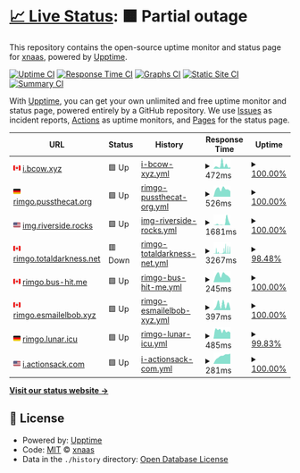 # [📈 Live Status](https://xnaas.github.io/rimgo-instances): <!--live status--> **🟧 Partial outage**

This repository contains the open-source uptime monitor and status page for [xnaas](https://xnaas.info/), powered by [Upptime](https://github.com/upptime/upptime).

[![Uptime CI](https://github.com/xnaas/rimgo-instances/workflows/Uptime%20CI/badge.svg)](https://github.com/xnaas/rimgo-instances/actions?query=workflow%3A%22Uptime+CI%22)
[![Response Time CI](https://github.com/xnaas/rimgo-instances/workflows/Response%20Time%20CI/badge.svg)](https://github.com/xnaas/rimgo-instances/actions?query=workflow%3A%22Response+Time+CI%22)
[![Graphs CI](https://github.com/xnaas/rimgo-instances/workflows/Graphs%20CI/badge.svg)](https://github.com/xnaas/rimgo-instances/actions?query=workflow%3A%22Graphs+CI%22)
[![Static Site CI](https://github.com/xnaas/rimgo-instances/workflows/Static%20Site%20CI/badge.svg)](https://github.com/xnaas/rimgo-instances/actions?query=workflow%3A%22Static+Site+CI%22)
[![Summary CI](https://github.com/xnaas/rimgo-instances/workflows/Summary%20CI/badge.svg)](https://github.com/xnaas/rimgo-instances/actions?query=workflow%3A%22Summary+CI%22)

With [Upptime](https://upptime.js.org), you can get your own unlimited and free uptime monitor and status page, powered entirely by a GitHub repository. We use [Issues](https://github.com/xnaas/rimgo-instances/issues) as incident reports, [Actions](https://github.com/xnaas/rimgo-instances/actions) as uptime monitors, and [Pages](https://xnaas.github.io/rimgo-instances) for the status page.

<!--start: status pages-->
<!-- This summary is generated by Upptime (https://github.com/upptime/upptime) -->
<!-- Do not edit this manually, your changes will be overwritten -->
<!-- prettier-ignore -->
| URL | Status | History | Response Time | Uptime |
| --- | ------ | ------- | ------------- | ------ |
| <img alt="" src="https://raw.githubusercontent.com/kreativekorp/vexillo/master/artwork/vexillo/pvb160/ca.png" height="13"> [i.bcow.xyz](https://i.bcow.xyz) | 🟩 Up | [i-bcow-xyz.yml](https://github.com/xnaas/rimgo-instances/commits/HEAD/history/i-bcow-xyz.yml) | <details><summary><img alt="Response time graph" src="./graphs/i-bcow-xyz/response-time-week.png" height="20"> 472ms</summary><br><a href="https://xnaas.github.io/rimgo-instances/history/i-bcow-xyz"><img alt="Response time 563" src="https://img.shields.io/endpoint?url=https%3A%2F%2Fraw.githubusercontent.com%2Fxnaas%2Frimgo-instances%2FHEAD%2Fapi%2Fi-bcow-xyz%2Fresponse-time.json"></a><br><a href="https://xnaas.github.io/rimgo-instances/history/i-bcow-xyz"><img alt="24-hour response time 224" src="https://img.shields.io/endpoint?url=https%3A%2F%2Fraw.githubusercontent.com%2Fxnaas%2Frimgo-instances%2FHEAD%2Fapi%2Fi-bcow-xyz%2Fresponse-time-day.json"></a><br><a href="https://xnaas.github.io/rimgo-instances/history/i-bcow-xyz"><img alt="7-day response time 472" src="https://img.shields.io/endpoint?url=https%3A%2F%2Fraw.githubusercontent.com%2Fxnaas%2Frimgo-instances%2FHEAD%2Fapi%2Fi-bcow-xyz%2Fresponse-time-week.json"></a><br><a href="https://xnaas.github.io/rimgo-instances/history/i-bcow-xyz"><img alt="30-day response time 770" src="https://img.shields.io/endpoint?url=https%3A%2F%2Fraw.githubusercontent.com%2Fxnaas%2Frimgo-instances%2FHEAD%2Fapi%2Fi-bcow-xyz%2Fresponse-time-month.json"></a><br><a href="https://xnaas.github.io/rimgo-instances/history/i-bcow-xyz"><img alt="1-year response time 563" src="https://img.shields.io/endpoint?url=https%3A%2F%2Fraw.githubusercontent.com%2Fxnaas%2Frimgo-instances%2FHEAD%2Fapi%2Fi-bcow-xyz%2Fresponse-time-year.json"></a></details> | <details><summary><a href="https://xnaas.github.io/rimgo-instances/history/i-bcow-xyz">100.00%</a></summary><a href="https://xnaas.github.io/rimgo-instances/history/i-bcow-xyz"><img alt="All-time uptime 99.93%" src="https://img.shields.io/endpoint?url=https%3A%2F%2Fraw.githubusercontent.com%2Fxnaas%2Frimgo-instances%2FHEAD%2Fapi%2Fi-bcow-xyz%2Fuptime.json"></a><br><a href="https://xnaas.github.io/rimgo-instances/history/i-bcow-xyz"><img alt="24-hour uptime 100.00%" src="https://img.shields.io/endpoint?url=https%3A%2F%2Fraw.githubusercontent.com%2Fxnaas%2Frimgo-instances%2FHEAD%2Fapi%2Fi-bcow-xyz%2Fuptime-day.json"></a><br><a href="https://xnaas.github.io/rimgo-instances/history/i-bcow-xyz"><img alt="7-day uptime 100.00%" src="https://img.shields.io/endpoint?url=https%3A%2F%2Fraw.githubusercontent.com%2Fxnaas%2Frimgo-instances%2FHEAD%2Fapi%2Fi-bcow-xyz%2Fuptime-week.json"></a><br><a href="https://xnaas.github.io/rimgo-instances/history/i-bcow-xyz"><img alt="30-day uptime 100.00%" src="https://img.shields.io/endpoint?url=https%3A%2F%2Fraw.githubusercontent.com%2Fxnaas%2Frimgo-instances%2FHEAD%2Fapi%2Fi-bcow-xyz%2Fuptime-month.json"></a><br><a href="https://xnaas.github.io/rimgo-instances/history/i-bcow-xyz"><img alt="1-year uptime 99.93%" src="https://img.shields.io/endpoint?url=https%3A%2F%2Fraw.githubusercontent.com%2Fxnaas%2Frimgo-instances%2FHEAD%2Fapi%2Fi-bcow-xyz%2Fuptime-year.json"></a></details>
| <img alt="" src="https://raw.githubusercontent.com/kreativekorp/vexillo/master/artwork/vexillo/pvb160/de.png" height="13"> [rimgo.pussthecat.org](https://rimgo.pussthecat.org) | 🟩 Up | [rimgo-pussthecat-org.yml](https://github.com/xnaas/rimgo-instances/commits/HEAD/history/rimgo-pussthecat-org.yml) | <details><summary><img alt="Response time graph" src="./graphs/rimgo-pussthecat-org/response-time-week.png" height="20"> 526ms</summary><br><a href="https://xnaas.github.io/rimgo-instances/history/rimgo-pussthecat-org"><img alt="Response time 564" src="https://img.shields.io/endpoint?url=https%3A%2F%2Fraw.githubusercontent.com%2Fxnaas%2Frimgo-instances%2FHEAD%2Fapi%2Frimgo-pussthecat-org%2Fresponse-time.json"></a><br><a href="https://xnaas.github.io/rimgo-instances/history/rimgo-pussthecat-org"><img alt="24-hour response time 381" src="https://img.shields.io/endpoint?url=https%3A%2F%2Fraw.githubusercontent.com%2Fxnaas%2Frimgo-instances%2FHEAD%2Fapi%2Frimgo-pussthecat-org%2Fresponse-time-day.json"></a><br><a href="https://xnaas.github.io/rimgo-instances/history/rimgo-pussthecat-org"><img alt="7-day response time 526" src="https://img.shields.io/endpoint?url=https%3A%2F%2Fraw.githubusercontent.com%2Fxnaas%2Frimgo-instances%2FHEAD%2Fapi%2Frimgo-pussthecat-org%2Fresponse-time-week.json"></a><br><a href="https://xnaas.github.io/rimgo-instances/history/rimgo-pussthecat-org"><img alt="30-day response time 578" src="https://img.shields.io/endpoint?url=https%3A%2F%2Fraw.githubusercontent.com%2Fxnaas%2Frimgo-instances%2FHEAD%2Fapi%2Frimgo-pussthecat-org%2Fresponse-time-month.json"></a><br><a href="https://xnaas.github.io/rimgo-instances/history/rimgo-pussthecat-org"><img alt="1-year response time 564" src="https://img.shields.io/endpoint?url=https%3A%2F%2Fraw.githubusercontent.com%2Fxnaas%2Frimgo-instances%2FHEAD%2Fapi%2Frimgo-pussthecat-org%2Fresponse-time-year.json"></a></details> | <details><summary><a href="https://xnaas.github.io/rimgo-instances/history/rimgo-pussthecat-org">100.00%</a></summary><a href="https://xnaas.github.io/rimgo-instances/history/rimgo-pussthecat-org"><img alt="All-time uptime 99.11%" src="https://img.shields.io/endpoint?url=https%3A%2F%2Fraw.githubusercontent.com%2Fxnaas%2Frimgo-instances%2FHEAD%2Fapi%2Frimgo-pussthecat-org%2Fuptime.json"></a><br><a href="https://xnaas.github.io/rimgo-instances/history/rimgo-pussthecat-org"><img alt="24-hour uptime 100.00%" src="https://img.shields.io/endpoint?url=https%3A%2F%2Fraw.githubusercontent.com%2Fxnaas%2Frimgo-instances%2FHEAD%2Fapi%2Frimgo-pussthecat-org%2Fuptime-day.json"></a><br><a href="https://xnaas.github.io/rimgo-instances/history/rimgo-pussthecat-org"><img alt="7-day uptime 100.00%" src="https://img.shields.io/endpoint?url=https%3A%2F%2Fraw.githubusercontent.com%2Fxnaas%2Frimgo-instances%2FHEAD%2Fapi%2Frimgo-pussthecat-org%2Fuptime-week.json"></a><br><a href="https://xnaas.github.io/rimgo-instances/history/rimgo-pussthecat-org"><img alt="30-day uptime 98.41%" src="https://img.shields.io/endpoint?url=https%3A%2F%2Fraw.githubusercontent.com%2Fxnaas%2Frimgo-instances%2FHEAD%2Fapi%2Frimgo-pussthecat-org%2Fuptime-month.json"></a><br><a href="https://xnaas.github.io/rimgo-instances/history/rimgo-pussthecat-org"><img alt="1-year uptime 99.11%" src="https://img.shields.io/endpoint?url=https%3A%2F%2Fraw.githubusercontent.com%2Fxnaas%2Frimgo-instances%2FHEAD%2Fapi%2Frimgo-pussthecat-org%2Fuptime-year.json"></a></details>
| <img alt="" src="https://raw.githubusercontent.com/kreativekorp/vexillo/master/artwork/vexillo/pvb160/us.png" height="13"> [img.riverside.rocks](https://img.riverside.rocks) | 🟩 Up | [img-riverside-rocks.yml](https://github.com/xnaas/rimgo-instances/commits/HEAD/history/img-riverside-rocks.yml) | <details><summary><img alt="Response time graph" src="./graphs/img-riverside-rocks/response-time-week.png" height="20"> 1681ms</summary><br><a href="https://xnaas.github.io/rimgo-instances/history/img-riverside-rocks"><img alt="Response time 458" src="https://img.shields.io/endpoint?url=https%3A%2F%2Fraw.githubusercontent.com%2Fxnaas%2Frimgo-instances%2FHEAD%2Fapi%2Fimg-riverside-rocks%2Fresponse-time.json"></a><br><a href="https://xnaas.github.io/rimgo-instances/history/img-riverside-rocks"><img alt="24-hour response time 148" src="https://img.shields.io/endpoint?url=https%3A%2F%2Fraw.githubusercontent.com%2Fxnaas%2Frimgo-instances%2FHEAD%2Fapi%2Fimg-riverside-rocks%2Fresponse-time-day.json"></a><br><a href="https://xnaas.github.io/rimgo-instances/history/img-riverside-rocks"><img alt="7-day response time 1681" src="https://img.shields.io/endpoint?url=https%3A%2F%2Fraw.githubusercontent.com%2Fxnaas%2Frimgo-instances%2FHEAD%2Fapi%2Fimg-riverside-rocks%2Fresponse-time-week.json"></a><br><a href="https://xnaas.github.io/rimgo-instances/history/img-riverside-rocks"><img alt="30-day response time 637" src="https://img.shields.io/endpoint?url=https%3A%2F%2Fraw.githubusercontent.com%2Fxnaas%2Frimgo-instances%2FHEAD%2Fapi%2Fimg-riverside-rocks%2Fresponse-time-month.json"></a><br><a href="https://xnaas.github.io/rimgo-instances/history/img-riverside-rocks"><img alt="1-year response time 458" src="https://img.shields.io/endpoint?url=https%3A%2F%2Fraw.githubusercontent.com%2Fxnaas%2Frimgo-instances%2FHEAD%2Fapi%2Fimg-riverside-rocks%2Fresponse-time-year.json"></a></details> | <details><summary><a href="https://xnaas.github.io/rimgo-instances/history/img-riverside-rocks">100.00%</a></summary><a href="https://xnaas.github.io/rimgo-instances/history/img-riverside-rocks"><img alt="All-time uptime 99.94%" src="https://img.shields.io/endpoint?url=https%3A%2F%2Fraw.githubusercontent.com%2Fxnaas%2Frimgo-instances%2FHEAD%2Fapi%2Fimg-riverside-rocks%2Fuptime.json"></a><br><a href="https://xnaas.github.io/rimgo-instances/history/img-riverside-rocks"><img alt="24-hour uptime 100.00%" src="https://img.shields.io/endpoint?url=https%3A%2F%2Fraw.githubusercontent.com%2Fxnaas%2Frimgo-instances%2FHEAD%2Fapi%2Fimg-riverside-rocks%2Fuptime-day.json"></a><br><a href="https://xnaas.github.io/rimgo-instances/history/img-riverside-rocks"><img alt="7-day uptime 100.00%" src="https://img.shields.io/endpoint?url=https%3A%2F%2Fraw.githubusercontent.com%2Fxnaas%2Frimgo-instances%2FHEAD%2Fapi%2Fimg-riverside-rocks%2Fuptime-week.json"></a><br><a href="https://xnaas.github.io/rimgo-instances/history/img-riverside-rocks"><img alt="30-day uptime 99.96%" src="https://img.shields.io/endpoint?url=https%3A%2F%2Fraw.githubusercontent.com%2Fxnaas%2Frimgo-instances%2FHEAD%2Fapi%2Fimg-riverside-rocks%2Fuptime-month.json"></a><br><a href="https://xnaas.github.io/rimgo-instances/history/img-riverside-rocks"><img alt="1-year uptime 99.94%" src="https://img.shields.io/endpoint?url=https%3A%2F%2Fraw.githubusercontent.com%2Fxnaas%2Frimgo-instances%2FHEAD%2Fapi%2Fimg-riverside-rocks%2Fuptime-year.json"></a></details>
| <img alt="" src="https://raw.githubusercontent.com/kreativekorp/vexillo/master/artwork/vexillo/pvb160/ca.png" height="13"> [rimgo.totaldarkness.net](https://rimgo.totaldarkness.net) | 🟥 Down | [rimgo-totaldarkness-net.yml](https://github.com/xnaas/rimgo-instances/commits/HEAD/history/rimgo-totaldarkness-net.yml) | <details><summary><img alt="Response time graph" src="./graphs/rimgo-totaldarkness-net/response-time-week.png" height="20"> 3267ms</summary><br><a href="https://xnaas.github.io/rimgo-instances/history/rimgo-totaldarkness-net"><img alt="Response time 1710" src="https://img.shields.io/endpoint?url=https%3A%2F%2Fraw.githubusercontent.com%2Fxnaas%2Frimgo-instances%2FHEAD%2Fapi%2Frimgo-totaldarkness-net%2Fresponse-time.json"></a><br><a href="https://xnaas.github.io/rimgo-instances/history/rimgo-totaldarkness-net"><img alt="24-hour response time 4303" src="https://img.shields.io/endpoint?url=https%3A%2F%2Fraw.githubusercontent.com%2Fxnaas%2Frimgo-instances%2FHEAD%2Fapi%2Frimgo-totaldarkness-net%2Fresponse-time-day.json"></a><br><a href="https://xnaas.github.io/rimgo-instances/history/rimgo-totaldarkness-net"><img alt="7-day response time 3267" src="https://img.shields.io/endpoint?url=https%3A%2F%2Fraw.githubusercontent.com%2Fxnaas%2Frimgo-instances%2FHEAD%2Fapi%2Frimgo-totaldarkness-net%2Fresponse-time-week.json"></a><br><a href="https://xnaas.github.io/rimgo-instances/history/rimgo-totaldarkness-net"><img alt="30-day response time 2043" src="https://img.shields.io/endpoint?url=https%3A%2F%2Fraw.githubusercontent.com%2Fxnaas%2Frimgo-instances%2FHEAD%2Fapi%2Frimgo-totaldarkness-net%2Fresponse-time-month.json"></a><br><a href="https://xnaas.github.io/rimgo-instances/history/rimgo-totaldarkness-net"><img alt="1-year response time 1710" src="https://img.shields.io/endpoint?url=https%3A%2F%2Fraw.githubusercontent.com%2Fxnaas%2Frimgo-instances%2FHEAD%2Fapi%2Frimgo-totaldarkness-net%2Fresponse-time-year.json"></a></details> | <details><summary><a href="https://xnaas.github.io/rimgo-instances/history/rimgo-totaldarkness-net">98.48%</a></summary><a href="https://xnaas.github.io/rimgo-instances/history/rimgo-totaldarkness-net"><img alt="All-time uptime 99.25%" src="https://img.shields.io/endpoint?url=https%3A%2F%2Fraw.githubusercontent.com%2Fxnaas%2Frimgo-instances%2FHEAD%2Fapi%2Frimgo-totaldarkness-net%2Fuptime.json"></a><br><a href="https://xnaas.github.io/rimgo-instances/history/rimgo-totaldarkness-net"><img alt="24-hour uptime 97.24%" src="https://img.shields.io/endpoint?url=https%3A%2F%2Fraw.githubusercontent.com%2Fxnaas%2Frimgo-instances%2FHEAD%2Fapi%2Frimgo-totaldarkness-net%2Fuptime-day.json"></a><br><a href="https://xnaas.github.io/rimgo-instances/history/rimgo-totaldarkness-net"><img alt="7-day uptime 98.48%" src="https://img.shields.io/endpoint?url=https%3A%2F%2Fraw.githubusercontent.com%2Fxnaas%2Frimgo-instances%2FHEAD%2Fapi%2Frimgo-totaldarkness-net%2Fuptime-week.json"></a><br><a href="https://xnaas.github.io/rimgo-instances/history/rimgo-totaldarkness-net"><img alt="30-day uptime 98.85%" src="https://img.shields.io/endpoint?url=https%3A%2F%2Fraw.githubusercontent.com%2Fxnaas%2Frimgo-instances%2FHEAD%2Fapi%2Frimgo-totaldarkness-net%2Fuptime-month.json"></a><br><a href="https://xnaas.github.io/rimgo-instances/history/rimgo-totaldarkness-net"><img alt="1-year uptime 99.25%" src="https://img.shields.io/endpoint?url=https%3A%2F%2Fraw.githubusercontent.com%2Fxnaas%2Frimgo-instances%2FHEAD%2Fapi%2Frimgo-totaldarkness-net%2Fuptime-year.json"></a></details>
| <img alt="" src="https://raw.githubusercontent.com/kreativekorp/vexillo/master/artwork/vexillo/pvb160/ca.png" height="13"> [rimgo.bus-hit.me](https://rimgo.bus-hit.me) | 🟩 Up | [rimgo-bus-hit-me.yml](https://github.com/xnaas/rimgo-instances/commits/HEAD/history/rimgo-bus-hit-me.yml) | <details><summary><img alt="Response time graph" src="./graphs/rimgo-bus-hit-me/response-time-week.png" height="20"> 245ms</summary><br><a href="https://xnaas.github.io/rimgo-instances/history/rimgo-bus-hit-me"><img alt="Response time 284" src="https://img.shields.io/endpoint?url=https%3A%2F%2Fraw.githubusercontent.com%2Fxnaas%2Frimgo-instances%2FHEAD%2Fapi%2Frimgo-bus-hit-me%2Fresponse-time.json"></a><br><a href="https://xnaas.github.io/rimgo-instances/history/rimgo-bus-hit-me"><img alt="24-hour response time 120" src="https://img.shields.io/endpoint?url=https%3A%2F%2Fraw.githubusercontent.com%2Fxnaas%2Frimgo-instances%2FHEAD%2Fapi%2Frimgo-bus-hit-me%2Fresponse-time-day.json"></a><br><a href="https://xnaas.github.io/rimgo-instances/history/rimgo-bus-hit-me"><img alt="7-day response time 245" src="https://img.shields.io/endpoint?url=https%3A%2F%2Fraw.githubusercontent.com%2Fxnaas%2Frimgo-instances%2FHEAD%2Fapi%2Frimgo-bus-hit-me%2Fresponse-time-week.json"></a><br><a href="https://xnaas.github.io/rimgo-instances/history/rimgo-bus-hit-me"><img alt="30-day response time 265" src="https://img.shields.io/endpoint?url=https%3A%2F%2Fraw.githubusercontent.com%2Fxnaas%2Frimgo-instances%2FHEAD%2Fapi%2Frimgo-bus-hit-me%2Fresponse-time-month.json"></a><br><a href="https://xnaas.github.io/rimgo-instances/history/rimgo-bus-hit-me"><img alt="1-year response time 284" src="https://img.shields.io/endpoint?url=https%3A%2F%2Fraw.githubusercontent.com%2Fxnaas%2Frimgo-instances%2FHEAD%2Fapi%2Frimgo-bus-hit-me%2Fresponse-time-year.json"></a></details> | <details><summary><a href="https://xnaas.github.io/rimgo-instances/history/rimgo-bus-hit-me">100.00%</a></summary><a href="https://xnaas.github.io/rimgo-instances/history/rimgo-bus-hit-me"><img alt="All-time uptime 100.00%" src="https://img.shields.io/endpoint?url=https%3A%2F%2Fraw.githubusercontent.com%2Fxnaas%2Frimgo-instances%2FHEAD%2Fapi%2Frimgo-bus-hit-me%2Fuptime.json"></a><br><a href="https://xnaas.github.io/rimgo-instances/history/rimgo-bus-hit-me"><img alt="24-hour uptime 100.00%" src="https://img.shields.io/endpoint?url=https%3A%2F%2Fraw.githubusercontent.com%2Fxnaas%2Frimgo-instances%2FHEAD%2Fapi%2Frimgo-bus-hit-me%2Fuptime-day.json"></a><br><a href="https://xnaas.github.io/rimgo-instances/history/rimgo-bus-hit-me"><img alt="7-day uptime 100.00%" src="https://img.shields.io/endpoint?url=https%3A%2F%2Fraw.githubusercontent.com%2Fxnaas%2Frimgo-instances%2FHEAD%2Fapi%2Frimgo-bus-hit-me%2Fuptime-week.json"></a><br><a href="https://xnaas.github.io/rimgo-instances/history/rimgo-bus-hit-me"><img alt="30-day uptime 100.00%" src="https://img.shields.io/endpoint?url=https%3A%2F%2Fraw.githubusercontent.com%2Fxnaas%2Frimgo-instances%2FHEAD%2Fapi%2Frimgo-bus-hit-me%2Fuptime-month.json"></a><br><a href="https://xnaas.github.io/rimgo-instances/history/rimgo-bus-hit-me"><img alt="1-year uptime 100.00%" src="https://img.shields.io/endpoint?url=https%3A%2F%2Fraw.githubusercontent.com%2Fxnaas%2Frimgo-instances%2FHEAD%2Fapi%2Frimgo-bus-hit-me%2Fuptime-year.json"></a></details>
| <img alt="" src="https://raw.githubusercontent.com/kreativekorp/vexillo/master/artwork/vexillo/pvb160/ca.png" height="13"> [rimgo.esmailelbob.xyz](https://rimgo.esmailelbob.xyz) | 🟩 Up | [rimgo-esmailelbob-xyz.yml](https://github.com/xnaas/rimgo-instances/commits/HEAD/history/rimgo-esmailelbob-xyz.yml) | <details><summary><img alt="Response time graph" src="./graphs/rimgo-esmailelbob-xyz/response-time-week.png" height="20"> 397ms</summary><br><a href="https://xnaas.github.io/rimgo-instances/history/rimgo-esmailelbob-xyz"><img alt="Response time 339" src="https://img.shields.io/endpoint?url=https%3A%2F%2Fraw.githubusercontent.com%2Fxnaas%2Frimgo-instances%2FHEAD%2Fapi%2Frimgo-esmailelbob-xyz%2Fresponse-time.json"></a><br><a href="https://xnaas.github.io/rimgo-instances/history/rimgo-esmailelbob-xyz"><img alt="24-hour response time 88" src="https://img.shields.io/endpoint?url=https%3A%2F%2Fraw.githubusercontent.com%2Fxnaas%2Frimgo-instances%2FHEAD%2Fapi%2Frimgo-esmailelbob-xyz%2Fresponse-time-day.json"></a><br><a href="https://xnaas.github.io/rimgo-instances/history/rimgo-esmailelbob-xyz"><img alt="7-day response time 397" src="https://img.shields.io/endpoint?url=https%3A%2F%2Fraw.githubusercontent.com%2Fxnaas%2Frimgo-instances%2FHEAD%2Fapi%2Frimgo-esmailelbob-xyz%2Fresponse-time-week.json"></a><br><a href="https://xnaas.github.io/rimgo-instances/history/rimgo-esmailelbob-xyz"><img alt="30-day response time 365" src="https://img.shields.io/endpoint?url=https%3A%2F%2Fraw.githubusercontent.com%2Fxnaas%2Frimgo-instances%2FHEAD%2Fapi%2Frimgo-esmailelbob-xyz%2Fresponse-time-month.json"></a><br><a href="https://xnaas.github.io/rimgo-instances/history/rimgo-esmailelbob-xyz"><img alt="1-year response time 339" src="https://img.shields.io/endpoint?url=https%3A%2F%2Fraw.githubusercontent.com%2Fxnaas%2Frimgo-instances%2FHEAD%2Fapi%2Frimgo-esmailelbob-xyz%2Fresponse-time-year.json"></a></details> | <details><summary><a href="https://xnaas.github.io/rimgo-instances/history/rimgo-esmailelbob-xyz">100.00%</a></summary><a href="https://xnaas.github.io/rimgo-instances/history/rimgo-esmailelbob-xyz"><img alt="All-time uptime 96.42%" src="https://img.shields.io/endpoint?url=https%3A%2F%2Fraw.githubusercontent.com%2Fxnaas%2Frimgo-instances%2FHEAD%2Fapi%2Frimgo-esmailelbob-xyz%2Fuptime.json"></a><br><a href="https://xnaas.github.io/rimgo-instances/history/rimgo-esmailelbob-xyz"><img alt="24-hour uptime 100.00%" src="https://img.shields.io/endpoint?url=https%3A%2F%2Fraw.githubusercontent.com%2Fxnaas%2Frimgo-instances%2FHEAD%2Fapi%2Frimgo-esmailelbob-xyz%2Fuptime-day.json"></a><br><a href="https://xnaas.github.io/rimgo-instances/history/rimgo-esmailelbob-xyz"><img alt="7-day uptime 100.00%" src="https://img.shields.io/endpoint?url=https%3A%2F%2Fraw.githubusercontent.com%2Fxnaas%2Frimgo-instances%2FHEAD%2Fapi%2Frimgo-esmailelbob-xyz%2Fuptime-week.json"></a><br><a href="https://xnaas.github.io/rimgo-instances/history/rimgo-esmailelbob-xyz"><img alt="30-day uptime 99.72%" src="https://img.shields.io/endpoint?url=https%3A%2F%2Fraw.githubusercontent.com%2Fxnaas%2Frimgo-instances%2FHEAD%2Fapi%2Frimgo-esmailelbob-xyz%2Fuptime-month.json"></a><br><a href="https://xnaas.github.io/rimgo-instances/history/rimgo-esmailelbob-xyz"><img alt="1-year uptime 96.42%" src="https://img.shields.io/endpoint?url=https%3A%2F%2Fraw.githubusercontent.com%2Fxnaas%2Frimgo-instances%2FHEAD%2Fapi%2Frimgo-esmailelbob-xyz%2Fuptime-year.json"></a></details>
| <img alt="" src="https://raw.githubusercontent.com/kreativekorp/vexillo/master/artwork/vexillo/pvb160/de.png" height="13"> [rimgo.lunar.icu](https://rimgo.lunar.icu) | 🟩 Up | [rimgo-lunar-icu.yml](https://github.com/xnaas/rimgo-instances/commits/HEAD/history/rimgo-lunar-icu.yml) | <details><summary><img alt="Response time graph" src="./graphs/rimgo-lunar-icu/response-time-week.png" height="20"> 485ms</summary><br><a href="https://xnaas.github.io/rimgo-instances/history/rimgo-lunar-icu"><img alt="Response time 970" src="https://img.shields.io/endpoint?url=https%3A%2F%2Fraw.githubusercontent.com%2Fxnaas%2Frimgo-instances%2FHEAD%2Fapi%2Frimgo-lunar-icu%2Fresponse-time.json"></a><br><a href="https://xnaas.github.io/rimgo-instances/history/rimgo-lunar-icu"><img alt="24-hour response time 375" src="https://img.shields.io/endpoint?url=https%3A%2F%2Fraw.githubusercontent.com%2Fxnaas%2Frimgo-instances%2FHEAD%2Fapi%2Frimgo-lunar-icu%2Fresponse-time-day.json"></a><br><a href="https://xnaas.github.io/rimgo-instances/history/rimgo-lunar-icu"><img alt="7-day response time 485" src="https://img.shields.io/endpoint?url=https%3A%2F%2Fraw.githubusercontent.com%2Fxnaas%2Frimgo-instances%2FHEAD%2Fapi%2Frimgo-lunar-icu%2Fresponse-time-week.json"></a><br><a href="https://xnaas.github.io/rimgo-instances/history/rimgo-lunar-icu"><img alt="30-day response time 684" src="https://img.shields.io/endpoint?url=https%3A%2F%2Fraw.githubusercontent.com%2Fxnaas%2Frimgo-instances%2FHEAD%2Fapi%2Frimgo-lunar-icu%2Fresponse-time-month.json"></a><br><a href="https://xnaas.github.io/rimgo-instances/history/rimgo-lunar-icu"><img alt="1-year response time 970" src="https://img.shields.io/endpoint?url=https%3A%2F%2Fraw.githubusercontent.com%2Fxnaas%2Frimgo-instances%2FHEAD%2Fapi%2Frimgo-lunar-icu%2Fresponse-time-year.json"></a></details> | <details><summary><a href="https://xnaas.github.io/rimgo-instances/history/rimgo-lunar-icu">99.83%</a></summary><a href="https://xnaas.github.io/rimgo-instances/history/rimgo-lunar-icu"><img alt="All-time uptime 98.92%" src="https://img.shields.io/endpoint?url=https%3A%2F%2Fraw.githubusercontent.com%2Fxnaas%2Frimgo-instances%2FHEAD%2Fapi%2Frimgo-lunar-icu%2Fuptime.json"></a><br><a href="https://xnaas.github.io/rimgo-instances/history/rimgo-lunar-icu"><img alt="24-hour uptime 100.00%" src="https://img.shields.io/endpoint?url=https%3A%2F%2Fraw.githubusercontent.com%2Fxnaas%2Frimgo-instances%2FHEAD%2Fapi%2Frimgo-lunar-icu%2Fuptime-day.json"></a><br><a href="https://xnaas.github.io/rimgo-instances/history/rimgo-lunar-icu"><img alt="7-day uptime 99.83%" src="https://img.shields.io/endpoint?url=https%3A%2F%2Fraw.githubusercontent.com%2Fxnaas%2Frimgo-instances%2FHEAD%2Fapi%2Frimgo-lunar-icu%2Fuptime-week.json"></a><br><a href="https://xnaas.github.io/rimgo-instances/history/rimgo-lunar-icu"><img alt="30-day uptime 99.89%" src="https://img.shields.io/endpoint?url=https%3A%2F%2Fraw.githubusercontent.com%2Fxnaas%2Frimgo-instances%2FHEAD%2Fapi%2Frimgo-lunar-icu%2Fuptime-month.json"></a><br><a href="https://xnaas.github.io/rimgo-instances/history/rimgo-lunar-icu"><img alt="1-year uptime 98.92%" src="https://img.shields.io/endpoint?url=https%3A%2F%2Fraw.githubusercontent.com%2Fxnaas%2Frimgo-instances%2FHEAD%2Fapi%2Frimgo-lunar-icu%2Fuptime-year.json"></a></details>
| <img alt="" src="https://raw.githubusercontent.com/kreativekorp/vexillo/master/artwork/vexillo/pvb160/us.png" height="13"> [i.actionsack.com](https://i.actionsack.com) | 🟩 Up | [i-actionsack-com.yml](https://github.com/xnaas/rimgo-instances/commits/HEAD/history/i-actionsack-com.yml) | <details><summary><img alt="Response time graph" src="./graphs/i-actionsack-com/response-time-week.png" height="20"> 281ms</summary><br><a href="https://xnaas.github.io/rimgo-instances/history/i-actionsack-com"><img alt="Response time 252" src="https://img.shields.io/endpoint?url=https%3A%2F%2Fraw.githubusercontent.com%2Fxnaas%2Frimgo-instances%2FHEAD%2Fapi%2Fi-actionsack-com%2Fresponse-time.json"></a><br><a href="https://xnaas.github.io/rimgo-instances/history/i-actionsack-com"><img alt="24-hour response time 359" src="https://img.shields.io/endpoint?url=https%3A%2F%2Fraw.githubusercontent.com%2Fxnaas%2Frimgo-instances%2FHEAD%2Fapi%2Fi-actionsack-com%2Fresponse-time-day.json"></a><br><a href="https://xnaas.github.io/rimgo-instances/history/i-actionsack-com"><img alt="7-day response time 281" src="https://img.shields.io/endpoint?url=https%3A%2F%2Fraw.githubusercontent.com%2Fxnaas%2Frimgo-instances%2FHEAD%2Fapi%2Fi-actionsack-com%2Fresponse-time-week.json"></a><br><a href="https://xnaas.github.io/rimgo-instances/history/i-actionsack-com"><img alt="30-day response time 235" src="https://img.shields.io/endpoint?url=https%3A%2F%2Fraw.githubusercontent.com%2Fxnaas%2Frimgo-instances%2FHEAD%2Fapi%2Fi-actionsack-com%2Fresponse-time-month.json"></a><br><a href="https://xnaas.github.io/rimgo-instances/history/i-actionsack-com"><img alt="1-year response time 252" src="https://img.shields.io/endpoint?url=https%3A%2F%2Fraw.githubusercontent.com%2Fxnaas%2Frimgo-instances%2FHEAD%2Fapi%2Fi-actionsack-com%2Fresponse-time-year.json"></a></details> | <details><summary><a href="https://xnaas.github.io/rimgo-instances/history/i-actionsack-com">100.00%</a></summary><a href="https://xnaas.github.io/rimgo-instances/history/i-actionsack-com"><img alt="All-time uptime 99.50%" src="https://img.shields.io/endpoint?url=https%3A%2F%2Fraw.githubusercontent.com%2Fxnaas%2Frimgo-instances%2FHEAD%2Fapi%2Fi-actionsack-com%2Fuptime.json"></a><br><a href="https://xnaas.github.io/rimgo-instances/history/i-actionsack-com"><img alt="24-hour uptime 100.00%" src="https://img.shields.io/endpoint?url=https%3A%2F%2Fraw.githubusercontent.com%2Fxnaas%2Frimgo-instances%2FHEAD%2Fapi%2Fi-actionsack-com%2Fuptime-day.json"></a><br><a href="https://xnaas.github.io/rimgo-instances/history/i-actionsack-com"><img alt="7-day uptime 100.00%" src="https://img.shields.io/endpoint?url=https%3A%2F%2Fraw.githubusercontent.com%2Fxnaas%2Frimgo-instances%2FHEAD%2Fapi%2Fi-actionsack-com%2Fuptime-week.json"></a><br><a href="https://xnaas.github.io/rimgo-instances/history/i-actionsack-com"><img alt="30-day uptime 99.06%" src="https://img.shields.io/endpoint?url=https%3A%2F%2Fraw.githubusercontent.com%2Fxnaas%2Frimgo-instances%2FHEAD%2Fapi%2Fi-actionsack-com%2Fuptime-month.json"></a><br><a href="https://xnaas.github.io/rimgo-instances/history/i-actionsack-com"><img alt="1-year uptime 99.50%" src="https://img.shields.io/endpoint?url=https%3A%2F%2Fraw.githubusercontent.com%2Fxnaas%2Frimgo-instances%2FHEAD%2Fapi%2Fi-actionsack-com%2Fuptime-year.json"></a></details>

<!--end: status pages-->

[**Visit our status website →**](https://xnaas.github.io/rimgo-instances)

## 📄 License

- Powered by: [Upptime](https://github.com/upptime/upptime)
- Code: [MIT](./LICENSE) © [xnaas](https://xnaas.info/)
- Data in the `./history` directory: [Open Database License](https://opendatacommons.org/licenses/odbl/1-0/)
